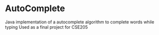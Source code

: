 # AutoComplete
Java implementation of a autocomplete algorithm to complete words while typing
Used as a final project for CSE205
